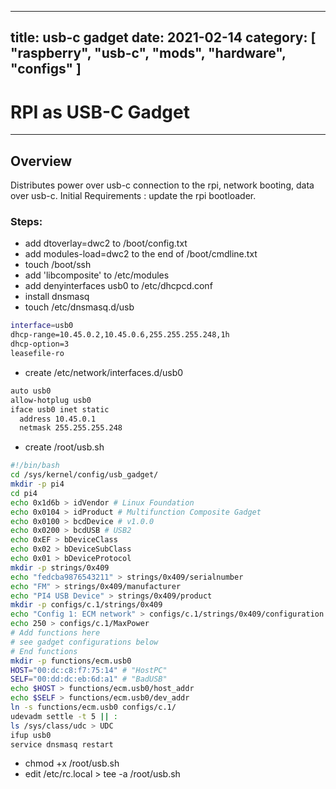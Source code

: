 ----
title: usb-c gadget
date: 2021-02-14
category: [ "raspberry", "usb-c", "mods", "hardware", "configs" ]
----

# RPI as USB-C Gadget 
---
## Overview

Distributes power over usb-c connection to the rpi, network booting, data over usb-c. 
Initial Requirements : update the rpi bootloader. 

### Steps:

- add dtoverlay=dwc2 to /boot/config.txt
- add modules-load=dwc2 to the end of /boot/cmdline.txt
- touch /boot/ssh
- add 'libcomposite' to /etc/modules
- add denyinterfaces usb0 to /etc/dhcpcd.conf
- install dnsmasq 
- touch /etc/dnsmasq.d/usb

```bash
interface=usb0
dhcp-range=10.45.0.2,10.45.0.6,255.255.255.248,1h
dhcp-option=3
leasefile-ro
```

- create /etc/network/interfaces.d/usb0
```bash
auto usb0
allow-hotplug usb0
iface usb0 inet static
  address 10.45.0.1
  netmask 255.255.255.248
```

- create /root/usb.sh
```bash
#!/bin/bash
cd /sys/kernel/config/usb_gadget/
mkdir -p pi4
cd pi4
echo 0x1d6b > idVendor # Linux Foundation
echo 0x0104 > idProduct # Multifunction Composite Gadget
echo 0x0100 > bcdDevice # v1.0.0
echo 0x0200 > bcdUSB # USB2
echo 0xEF > bDeviceClass
echo 0x02 > bDeviceSubClass
echo 0x01 > bDeviceProtocol
mkdir -p strings/0x409
echo "fedcba9876543211" > strings/0x409/serialnumber
echo "FM" > strings/0x409/manufacturer
echo "PI4 USB Device" > strings/0x409/product
mkdir -p configs/c.1/strings/0x409
echo "Config 1: ECM network" > configs/c.1/strings/0x409/configuration
echo 250 > configs/c.1/MaxPower
# Add functions here
# see gadget configurations below
# End functions
mkdir -p functions/ecm.usb0
HOST="00:dc:c8:f7:75:14" # "HostPC"
SELF="00:dd:dc:eb:6d:a1" # "BadUSB"
echo $HOST > functions/ecm.usb0/host_addr
echo $SELF > functions/ecm.usb0/dev_addr
ln -s functions/ecm.usb0 configs/c.1/
udevadm settle -t 5 || :
ls /sys/class/udc > UDC
ifup usb0
service dnsmasq restart
```

- chmod +x /root/usb.sh
- edit /etc/rc.local > tee -a /root/usb.sh


